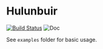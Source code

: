# Hulunbuir

[![Build Status](https://travis-ci.com/whoiscc/hulunbuir.svg?branch=master)](https://travis-ci.com/whoiscc/hulunbuir)
![Doc](https://docs.rs/hulunbuir/badge.svg)

See `examples` folder for basic usage.